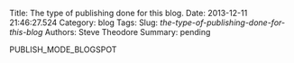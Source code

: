 Title: The type of publishing done for this blog.
Date: 2013-12-11 21:46:27.524
Category: blog
Tags: 
Slug: _the-type-of-publishing-done-for-this-blog_
Authors: Steve Theodore
Summary: pending

PUBLISH_MODE_BLOGSPOT

